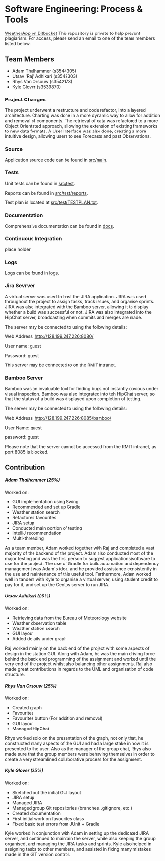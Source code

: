 # Software Engineering: Process & Tools

[WeatherApp on Bitbucket](https://bitbucket.org/chocvanilla/weather-app)
This repository is private to help prevent plagiarism.
For access, please send an email to one of the team members listed below.

## Team Members

 - Adam Thalhammer (s3544305)
 - Utsav 'Raj' Adhikari (s3542303)
 - Rhys Van Orsouw (s3542173)
 - Kyle Glover (s3539870)

### Project Changes
The project underwent a restructure and code refactor, into a layered architecture. Charting was done in a more dynamic
 way to allow for addition and removal of components. The retrieval of data was refactored to a more Object Orientated
 approach, allowing the extension of existing frameworks to new data formats. A User Interface was also done, creating a
 more intuitive design, allowing users to see Forecasts and past Observations.

### Source
Application source code can be found in [src/main](src/main).

### Tests
Unit tests can be found in [src/test](src/test).

Reports can be found in [src/test/reports](src/test/reports).

Test plan is located at [src/test/TESTPLAN.txt](src/test/TESTPLAN.md).

### Documentation
Comprehensive documentation can be found in [docs](/docs).

### Continuous Integration
place holder

### Logs
Logs can be found in [logs](logs/).

### Jira Sevrver
A virtual server was used to host the JIRA application. JIRA was used throughout the project to assign tasks, track
issues, and organise sprints. JIRA was also integrated with the Bamboo server, allowing it to display whether a build
was successful or not. JIRA was also integrated into the HipChat server, broadcasting when commits and merges
are made.

The server may be connected to using the following details:

Web Address: http://128.199.247.226:8080/

User name: guest

Password: guest

This server may be connected to on the RMIT intranet.

### Bamboo Server
Bamboo was an invaluable tool for finding bugs not instantly obvious under visual inspection. Bamboo was also integrated
into teh HipChat server, so that the status of a build was displayed upon completion of testing.

The server may be connected to using the following details:

Web Address: http://128.199.247.226:8085/bamboo/

User Name: guest

password: guest

Please note that the server cannot be accessed from the RMIT intranet, as port 8085 is blocked.

## Contribution
##### Adam Thalhammer (25%)
Worked on:

- GUI implementation using Swing
- Recommended and set up Gradle
- Weather station search
- Refactored favourites
- JIRA setup
- Conducted main portion of testing
- IntelliJ recommendation
- Multi-threading

As a team member, Adam worked together with Raj and completed a vast majority of the backend of the project. Adam also
conducted most of the major testing and was the first person to suggest applications/software to use for the project.
The use of Gradle for build automation and dependency management was Adam's idea, and he provided assistance consistently in the use and
maintenance of this useful tool. Furthermore, Adam worked well in tandem with Kyle to organise a virtual server, using student credit to pay for it,
and set up the Centos server to run JIRA.

##### Utsav Adhikari (25%)
Worked on:

- Retrieving data from the Bureau of Meteorology website
- Weather observation table
- Weather station search
- GUI layout
- Added details under graph

Raj worked mainly on the back end of the project with some aspects of design in the station GUI. Along with Adam, he
was the main driving force behind the back end programming of the assignment and worked until the very end of the
project whilst also balancing other assignments. Raj also made great contributions in regards to the UML and
organisation of code structure.

##### Rhys Van Orsouw (25%)
Worked on:

- Created graph
- Favourites
- Favourites button (For addition and removal)
- GUI layout
- Managed HipChat

Rhys worked solo on the presentation of the graph, not only that, he constructed many aspects of the GUI and had a large
stake in how it is presented to the user. Also as the manager of the group chat, Rhys also made sure that the group members
were behaving themselves in order to create a very streamlined collaborative process for the assignment.

##### Kyle Glover (25%)
Worked on:

- Sketched out the initial GUI layout
- JIRA setup
- Managed JIRA
- Managed group Git repositories (branches, .gitignore, etc.)
- Created documentation
- First initial work on favourites class
- Fixed basic test errors from JUnit + Gradle

Kyle worked in conjunction with Adam in setting up the dedicated JIRA server, and continued to maintain the server,
while also keeping the group organised, and managing the JIRA tasks and sprints. Kyle also helped in assigning tasks to
other members, and assisted in fixing many mistakes made in the GIT version control.
